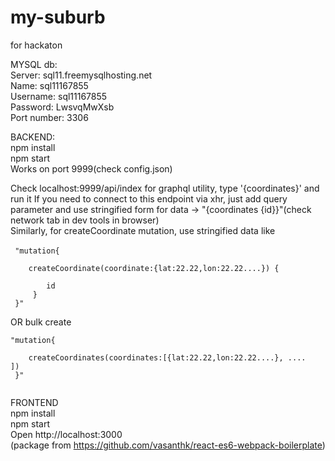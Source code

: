 # my-suburb
for hackaton

MYSQL db:<br>
Server: sql11.freemysqlhosting.net<br>
Name: sql11167855<br>
Username: sql11167855<br>
Password: LwsvqMwXsb<br>
Port number: 3306<br>

BACKEND:<br>
npm install<br>
npm start<br>
Works on port 9999(check config.json)

Check localhost:9999/api/index for graphql utility, type '{coordinates}' and run it
If you need to connect to this endpoint via xhr, just add query parameter and
use stringified form for data -> "{coordinates {id}}"(check network tab in dev tools in browser)
<br>
Similarly, for createCoordinate mutation, use stringified data like<br><br>
<code>
"mutation{<br>
&nbsp;&nbsp;&nbsp;&nbsp;createCoordinate(coordinate:{lat:22.22,lon:22.22....}) {<br>
&nbsp;&nbsp;&nbsp;&nbsp;&nbsp;&nbsp;&nbsp;&nbsp;id<br>
&nbsp;&nbsp;&nbsp;&nbsp;}<br>
}"<br>
</code>
<br>
OR bulk create<br>
<code>
"mutation{<br>
&nbsp;&nbsp;&nbsp;&nbsp;createCoordinates(coordinates:[{lat:22.22,lon:22.22....}, .... ])<br>
}"<br>
</code>
<br>

FRONTEND<br>
npm install<br>
npm start<br>
Open http://localhost:3000<br>
(package from https://github.com/vasanthk/react-es6-webpack-boilerplate)